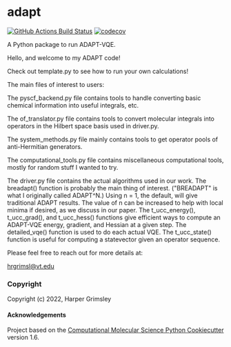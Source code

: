 adapt
==============================
[//]: # (Badges)
[![GitHub Actions Build Status](https://github.com/hrgrimsl/adapt/workflows/CI/badge.svg)](https://github.com/REPLACE_WITH_OWNER_ACCOUNT/adapt/actions?query=workflow%3ACI)
[![codecov](https://codecov.io/gh/hrgrimsl/adapt/branch/master/graph/badge.svg)](https://codecov.io/gh/REPLACE_WITH_OWNER_ACCOUNT/adapt/branch/master)


A Python package to run ADAPT-VQE.

Hello, and welcome to my ADAPT code!

Check out template.py to see how to run your own calculations!

The main files of interest to users:

The pyscf_backend.py file contains tools to handle converting basic chemical information into useful integrals, etc.

The of_translator.py file contains tools to convert molecular integrals into operators in the Hilbert space basis used in driver.py.

The system_methods.py file mainly contains tools to get operator pools of anti-Hermitian generators.

The computational_tools.py file contains miscellaneous computational tools, mostly for random stuff I wanted to try.

The driver.py file contains the actual algorithms used in our work. The breadapt() function is probably the main thing of interest. ("BREADAPT" is what I originally called ADAPT^N.) Using n = 1, the default, will give traditional ADAPT results. The value of n can be increased to help with local minima if desired, as we discuss in our paper. The t_ucc_energy(), t_ucc_grad(), and t_ucc_hess() functions give efficient ways to compute an ADAPT-VQE energy, gradient, and Hessian at a given step. The detailed_vqe() function is used to do each actual VQE. The t_ucc_state() function is useful for computing a statevector given an operator sequence.

Please feel free to reach out for more details at:

hrgrimsl@vt.edu





### Copyright

Copyright (c) 2022, Harper Grimsley


#### Acknowledgements
 
Project based on the 
[Computational Molecular Science Python Cookiecutter](https://github.com/molssi/cookiecutter-cms) version 1.6.
